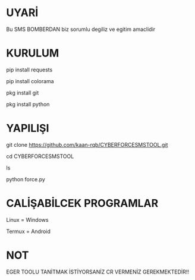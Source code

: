 # UYARİ
Bu SMS BOMBERDAN biz sorumlu degiliz ve egitim amaclidir
# KURULUM
pip install requests

pip install colorama

pkg install git

pkg install python

# YAPILIŞI
git clone https://github.com/kaan-rqb/CYBERFORCESMSTOOL.git

cd CYBERFORCESMSTOOL

ls

python force.py
# CALİŞABİLCEK PROGRAMLAR
Linux = Windows

Termux = Android
# NOT
EGER TOOLU TANİTMAK İSTİYORSANİZ CR VERMENİZ GEREKMEKTEDİR!!
